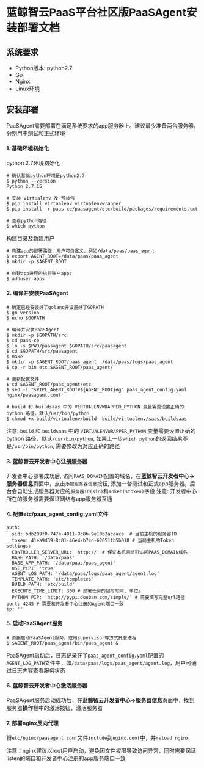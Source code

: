 # 蓝鲸智云PaaS平台社区版PaaSAgent安装部署文档

## 系统要求

- Python版本: python2.7
- Go
- Nginx
- Linux环境

## 安装部署
PaaSAgent需要部署在满足系统要求的app服务器上。建议最少准备两台服务器，分别用于测试和正式环境

#### 1. 基础环境初始化

python 2.7环境初始化

```
# 确认基础python环境是python2.7
$ python --version
Python 2.7.15

# 安装 virtualenv 及 预装包
$ pip install virtualenv virtualenvwrapper
$ pip install -r paas-ce/paasagent/etc/build/packages/requirements.txt

# 查看python路径
$ which python
```

构建目录及新建用户

```
# 构建app的部署路径，用户可自定义，例如/data/paas/paas_agent
$ export AGENT_ROOT=/data/paas/paas_agent
$ mkdir -p $AGENT_ROOT

# 创建app进程的执行账户apps
$ adduser apps
```

#### 2. 编译并安装PaaSAgent

```
# 确定已经安装好了golang并设置好了GOPATH
$ go version
$ echo $GOPATH

# 编译并安装PaaSAgent
$ mkdir -p $GOPATH/src
$ cd paas-ce
$ ln -s $PWD/paasagent $GOPATH/src/paasagent
$ cd $GOPATH/src/paasagent
$ make
$ mkdir -p $AGENT_ROOT/paas_agent  /data/paas/logs/paas_agent
$ cp -r bin etc $AGENT_ROOT/paas_agent/

# 更新配置文件
$ cd $AGENT_ROOT/paas_agent/etc
$ sed -i "s#TPL_AGENT_ROOT#${AGENT_ROOT}#g" paas_agent_config.yaml nginx/paasagent.conf

# build 和 buildsaas 中的 VIRTUALENVWRAPPER_PYTHON 变量需要设置正确的 python 路径，默认/usr/bin/python
$ chmod +x build/virtualenv/build  build/virtualenv/saas/buildsaas
```

注意: `build` 和 `buildsaas` 中的 `VIRTUALENVWRAPPER_PYTHON` 变量需要设置正确的 python 路径，默认`/usr/bin/python`, 如果上一步`which python`的返回结果不是`/usr/bin/python`, 需要修改为对应正确的路径

#### 3. 蓝鲸智云开发者中心注册服务器

开发者中心部署成功后, 访问`PAAS_DOMAIN`配置的域名，在**蓝鲸智云开发者中心->服务器信息**页面中，点击`添加服务器信息`按钮, 添加一台测试和正式app服务器。后台会自动生成服务器对应的`服务器ID(sid)`和`Token(stoken)`字段
注意: 开发者中心所在的服务器需要保证网络与app服务器互通

#### 4. 配置etc/paas_agent_config.yaml文件

```
auth:
  sid: bdb209f0-747a-4011-9c8b-9e10b2aceace  # 当前主机的服务器ID
  token: 41ea9d39-8c01-46e4-b7cd-62651fb5b018 # 当前主机的Token
settings:
  CONTROLLER_SERVER_URL: 'http://' # 保证本机网络可访问PAAS_DOMAIN域名
  BASE_PATH: '/data/paas'
  BASE_APP_PATH: '/data/paas/paas_agent'
  USE_PYPI: 'true'
  AGENT_LOG_PATH: '/data/paas/logs/paas_agent/agent.log'
  TEMPLATE_PATH: 'etc/templates'
  BUILD_PATH: 'etc/build'
  EXECUTE_TIME_LIMIT: 300 # 部署任务的超时时间, 单位s
  PYTHON_PIP: 'http://pypi.douban.com/simple/' # 需要填写完整url路径
port: 4245 # 需要和开发者中心注册的Agent端口一致
ip: ''
```

#### 5. 启动PaaSAgent服务

```
# 直接启动PaaSAgent服务，或用supervisor等方式托管进程
$ $AGENT_ROOT/paas_agent/bin/paas_agent &
```
PaaSAgent启动后，日志记录在了`paas_agent_config.yaml`配置的`AGENT_LOG_PATH`文件中，如`/data/paas/logs/paas_agent/agent.log`，用户可通过日志内容查看服务状态

#### 6. 蓝鲸智云开发者中心激活服务器
PaaSAgent服务启动成功后，在**蓝鲸智云开发者中心->服务器信息**页面中，找到服务器**操作**栏中的激活按钮，激活服务器

#### 7. 部署nginx反向代理

将`etc/nginx/paasagent.conf`文件`include`到`nginx.conf`中，并`reload nginx`

注意：nginx建议以root用户启动，避免因文件权限导致访问异常，同时需要保证listen的端口和开发者中心注册的app服务端口一致

